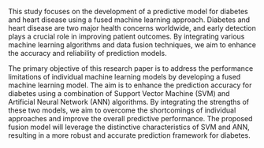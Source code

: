 This study focuses on the development of a predictive model for diabetes and heart 
disease using a fused machine learning approach. Diabetes and heart disease are two major 
health concerns worldwide, and early detection plays a crucial role in improving patient 
outcomes. By integrating various machine learning algorithms and data fusion techniques, 
we aim to enhance the accuracy and reliability of prediction models.

The primary objective of this research paper is to address the performance 
limitations of individual machine learning models by developing a fused machine 
learning model. The aim is to enhance the prediction accuracy for diabetes using a 
combination of Support Vector Machine (SVM) and Artificial Neural Network (ANN) 
algorithms. By integrating the strengths of these two models, we aim to overcome the 
shortcomings of individual approaches and improve the overall predictive performance. 
The proposed fusion model will leverage the distinctive characteristics of SVM and 
ANN, resulting in a more robust and accurate prediction framework for diabetes.

